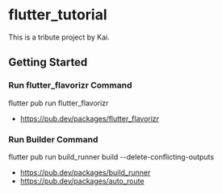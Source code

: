 # flutter_tutorial

This is a tribute project by Kai.

## Getting Started

### **Run flutter_flavorizr Command**
flutter pub run flutter_flavorizr
- https://pub.dev/packages/flutter_flavorizr

### **Run Builder Command**
flutter pub run build_runner build --delete-conflicting-outputs
- https://pub.dev/packages/build_runner
- https://pub.dev/packages/auto_route